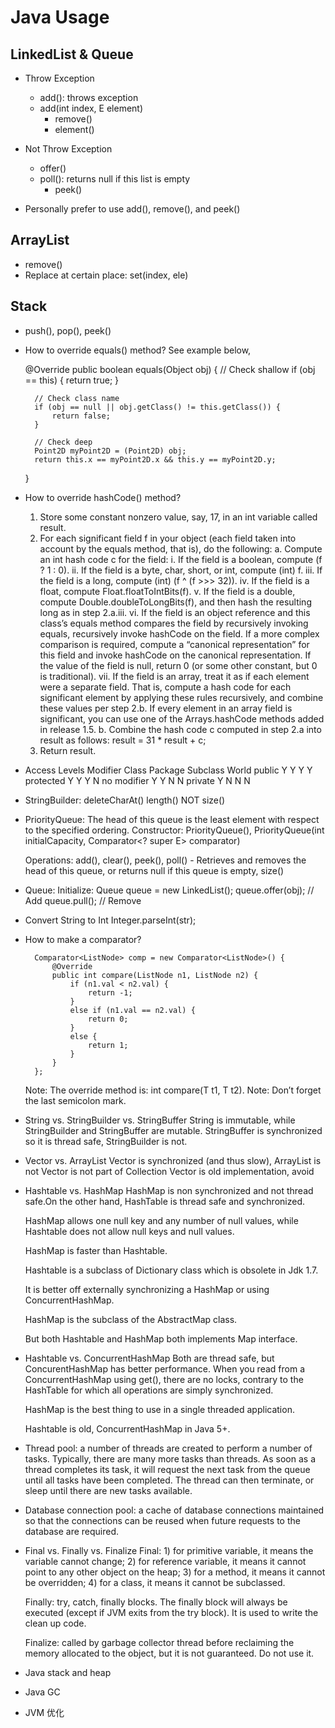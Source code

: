 # Java Usage
## LinkedList & Queue
* Throw Exception
  * add(): throws exception
  * add(int index, E element)
	* remove()
	* element()

* Not Throw Exception
  * offer()
  * poll(): returns null if this list is empty
	* peek()

* Personally prefer to use add(), remove(), and peek()

## ArrayList
* remove()
* Replace at certain place: set(index, ele)

## Stack
* push(), pop(), peek()





* How to override equals() method?
See example below,

	@Override
	public boolean equals(Object obj) {
		// Check shallow
		if (obj == this) {
			return true;
		}

		// Check class name
		if (obj == null || obj.getClass() != this.getClass()) {
			return false;
		}

		// Check deep
		Point2D myPoint2D = (Point2D) obj;
		return this.x == myPoint2D.x && this.y == myPoint2D.y;
	}

* How to override hashCode() method?
	1. Store some constant nonzero value, say, 17, in an int variable called result.
	2. For each significant field f in your object (each field taken into account by the equals method, that is), do the following:
		a. Compute an int hash code c for the field:
			i. If the field is a boolean, compute (f ? 1 : 0).
			ii. If the field is a byte, char, short, or int, compute (int) f.
			iii. If the field is a long, compute (int) (f ^ (f >>> 32)).
			iv. If the field is a float, compute Float.floatToIntBits(f).
			v. If the field is a double, compute Double.doubleToLongBits(f), and then hash the resulting long as in step 2.a.iii.
			vi. If the field is an object reference and this class’s equals method compares the field by recursively invoking equals, recursively invoke hashCode on the field. If a more complex comparison is required, compute a “canonical representation” for this field and invoke hashCode on the canonical representation. If the value of the field is null, return 0 (or some other constant, but 0 is traditional).
			vii. If the field is an array, treat it as if each element were a separate field. That is, compute a hash code for each significant element by applying these rules recursively, and combine these values per step 2.b. If every element in an array field is significant, you can use one of the Arrays.hashCode methods added in release 1.5.
		b. Combine the hash code c computed in step 2.a into result as follows:
			result = 31 * result + c;
	3. Return result.

* Access Levels
	Modifier	Class	Package	Subclass	World
	public		Y	Y	Y		Y
	protected	Y	Y	Y		N
	no modifier	Y	Y	N		N
	private		Y	N	N		N

* StringBuilder:
	deleteCharAt()
	length() NOT size()

* PriorityQueue: The head of this queue is the least element with respect to the specified ordering.
	Constructor:
		PriorityQueue(),
		PriorityQueue(int initialCapacity, Comparator<? super E> comparator)

	Operations:
		add(),
		clear(),
		peek(),
		poll() - Retrieves and removes the head of this queue, or returns null if this queue is empty,
		size()

* Queue:
	Initialize: Queue<T> queue = new LinkedList<T>();
	queue.offer(obj);	// Add
	queue.pull();		// Remove

* Convert String to Int
	Integer.parseInt(str);

* How to make a comparator?

        Comparator<ListNode> comp = new Comparator<ListNode>() {
            @Override
            public int compare(ListNode n1, ListNode n2) {
                if (n1.val < n2.val) {
                    return -1;
                }
                else if (n1.val == n2.val) {
                    return 0;
                }
                else {
                    return 1;
                }
            }
        };

	Note: The override method is: int compare(T t1, T t2).
	Note: Don’t forget the last semicolon mark.

* String vs. StringBuilder vs. StringBuffer
	String is immutable, while StringBuilder and StringBuffer are mutable.
	StringBuffer is synchronized so it is thread safe, StringBuilder is not.

* Vector vs. ArrayList
	Vector is synchronized (and thus slow), ArrayList is not
	Vector is not part of Collection
	Vector is old implementation, avoid

* Hashtable vs. HashMap
	HashMap is non synchronized and not thread safe.On the other hand, HashTable is thread safe and synchronized.

	HashMap allows one null key and any number of null values, while Hashtable does not allow null keys and null values.

	HashMap is faster than Hashtable.

	Hashtable is a subclass of Dictionary class which is obsolete in Jdk 1.7.

	It is better off externally synchronizing a HashMap or using ConcurrentHashMap.

	HashMap is the subclass of the AbstractMap class.

	But both Hashtable and HashMap both implements Map interface.


* Hashtable vs. ConcurrentHashMap
	Both are thread safe, but ConcurentHashMap has better performance. When you read from a ConcurrentHashMap using get(), there are no locks, contrary to the HashTable for which all operations are simply synchronized.

	HashMap is the best thing to use in a single threaded application.

	Hashtable is old, ConcurrentHashMap in Java 5+.


* Thread pool: a number of threads are created to perform a number of tasks. Typically, there are many more tasks than threads. As soon as a thread completes its task, it will request the next task from the queue until all tasks have been completed. The thread can then terminate, or sleep until there are new tasks available.

* Database connection pool: a cache of database connections maintained so that the connections can be reused when future requests to the database are required.

* Final vs. Finally vs. Finalize
	Final: 1) for primitive variable, it means the variable cannot change; 2) for reference variable, it means it cannot point to any other object on the heap; 3) for a method, it means it cannot be overridden; 4) for a class, it means it cannot be subclassed.

	Finally: try, catch, finally blocks. The finally block will always be executed (except if JVM exits from the try block). It is used to write the clean up code.

	Finalize: called by garbage collector thread before reclaiming the memory allocated to the object, but it is not guaranteed. Do not use it.

* Java stack and heap

* Java GC

* JVM 优化

